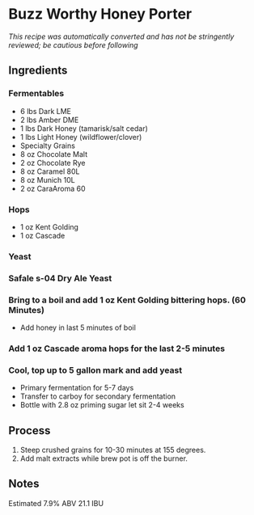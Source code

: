 # Buzz Worthy Honey Porter

*This recipe was automatically converted and has not be stringently reviewed; be cautious before following*

## Ingredients

### Fermentables

- 6 lbs Dark LME
- 2 lbs Amber DME
- 1 lbs Dark Honey (tamarisk/salt cedar)
- 1 lbs Light Honey (wildflower/clover)
- Specialty Grains
- 8 oz Chocolate Malt
- 2 oz Chocolate Rye
- 8 oz Caramel 80L
- 8 oz Munich 10L
- 2 oz CaraAroma 60

### Hops

- 1 oz Kent Golding
- 1 oz Cascade

### Yeast

### Safale s-04 Dry Ale Yeast

### Bring to a boil and add 1 oz Kent Golding bittering hops. (60 Minutes)

- Add honey in last 5 minutes of boil

### Add 1 oz Cascade aroma hops for the last 2-5 minutes

### Cool, top up to 5 gallon mark and add yeast

- Primary fermentation for 5-7 days
- Transfer to carboy for secondary fermentation
- Bottle with 2.8 oz priming sugar let sit 2-4 weeks

## Process

1. Steep crushed grains for 10-30 minutes at 155 degrees.
2. Add malt extracts while brew pot is off the burner.

## Notes

Estimated 7.9% ABV 21.1 IBU
